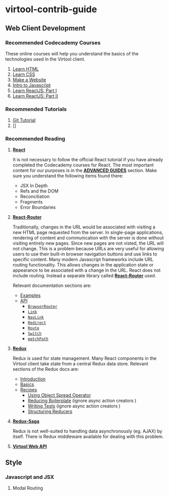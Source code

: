 # virtool-contrib-guide

## Web Client Development

### Recommended Codecademy Courses

These online courses will help you understand the basics of the technologies used in the Virtool client.

1. [Learn HTML](https://www.codecademy.com/learn/learn-html)
2. [Learn CSS](https://www.codecademy.com/learn/learn-css)
3. [Make a Website](https://www.codecademy.com/learn/make-a-website)
4. [Intro to Javascript](https://www.codecademy.com/learn/introduction-to-javascript)
4. [Learn ReactJS: Part I](https://www.codecademy.com/learn/react-101)
5. [Learn ReactJS: Part II](https://www.codecademy.com/learn/react-102)

### Recommended Tutorials

1. [Git Tutorial](https://try.github.io)
2. []

### Recommended Reading

1. [**React**](https://reactjs.org/docs/hello-world.html)

   It is not necessary to follow the official React tutorial if you have already completed the Codecademy courses for React. The most important content for our purposes is in the [**ADVANCED GUIDES**](https://reactjs.org/docs/jsx-in-depth.html) section. Make sure you understand the following items found there:

   - JSX In Depth
   - Refs and the DOM
   - Reconciliation
   - Fragments
   - Error Boundaries

2. [**React-Router**](https://reacttraining.com/react-router/web)

   Traditionally, changes in the URL would be associated with visiting a new HTML page requested from the server. In single-page applications, rendering of content and communication with the server is done without visiting entirely new pages. Since new pages are not visted, the URL will not change. This is a problem because URLs are very useful for allowing users to use their built-in browser navigation buttons and use links to specific content. Many modern Javascript frameworks include URL routing functionality. This allows changes in the application state or appearance to be associated with a change in the URL. React does not include routing. Instead a separate library called [**React-Router**](https://reacttraining.com/react-router/web) used.

   Relevant documentation sections are:

   - [Examples](https://reacttraining.com/react-router/web/example/basic)
   - [API](https://reacttraining.com/react-router/web/api/BrowserRouter)
       - [``BrowserRouter``](https://reacttraining.com/react-router/web/api/BrowserRouter)
       - [``Link``](https://reacttraining.com/react-router/web/api/Link)
       - [``NavLink``](https://reacttraining.com/react-router/web/api/NavLink)
       - [``Redirect``](https://reacttraining.com/react-router/web/api/Redirect)
       - [``Route``](https://reacttraining.com/react-router/web/api/Route)
       - [``Switch``](https://reacttraining.com/react-router/web/api/Switch)
       - [``matchPath``](https://reacttraining.com/react-router/web/api/matchPath)
   
3. [**Redux**](https://redux.js.org/)

   Redux is used for state management. Many React components in the Virtool client take state from a central Redux data store. Relevant sections of the Redux docs are:

   - [Introduction](https://redux.js.org/docs/introduction/)
   - [Basics](https://redux.js.org/docs/basics/)
   - [Recipes](https://redux.js.org/docs/recipes/)
       - [Using Object Spread Operator](https://redux.js.org/docs/recipes/UsingObjectSpreadOperator.html)
       - [Reducing Boilerplate](https://redux.js.org/docs/recipes/ReducingBoilerplate.html) \(ignore async action creators \)
       - [Writing Tests](https://redux.js.org/docs/recipes/WritingTests.html) \(ignore async action creators \)
       - [Structuring Reducers](https://redux.js.org/docs/recipes/StructuringReducers.html)

4. [**Redux-Saga**](https://redux-saga.js.org/)

   Redux is not well-suited to handling data asynchronously (eg. AJAX) by itself. There is Redux middleware available for dealing with this problem.

5. [**Virtool Web API**](https://docs.virtool.ca/development/api/)

## Style

### Javascript and JSX

1. Modal Routing


